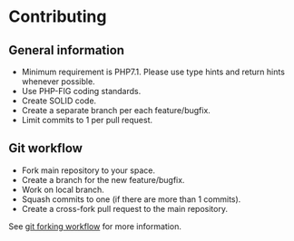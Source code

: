 # Contributing

## General information

* Minimum requirement is PHP7.1. Please use type hints and return hints whenever possible.
* Use PHP-FIG coding standards.
* Create SOLID code.
* Create a separate branch per each feature/bugfix.
* Limit commits to 1 per pull request.

## Git workflow

* Fork main repository to your space.
* Create a branch for the new feature/bugfix.
* Work on local branch.
* Squash commits to one (if there are more than 1 commits).
* Create a cross-fork pull request to the main repository.

See [git forking workflow](https://www.atlassian.com/git/tutorials/comparing-workflows/forking-workflow) for more information.
